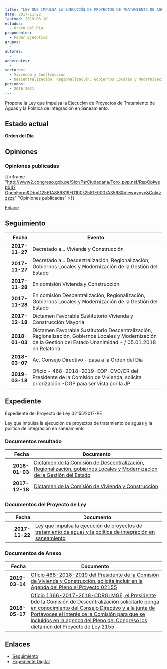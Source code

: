 ```yaml
---
title: "LEY QUE IMPULSA LA EJECUCIÓN DE PROYECTOS DE TRATAMIENTO DE AGUAS Y LA POLÍTICA DE INTEGRACIÓN EN SANEAMIENTO"
date: 2017-11-22
lastmod: 2019-03-18
estados: 
  - Orden del Día
proponentes: 
  - Poder Ejecutivo
grupos: 
  - 
autores: 
  - 
adherentes: 
  - 
sectores: 
  - Vivienda y Construcción
  - Descentralización, Regionalización, Gobiernos Locales y Modernización de la Gestión del Estado
periodos: 
  - 2016-2021
---
```


Propone la Ley que Impulsa la Ejecución de Proyectos de Tratamiento de Aguas y la Política de Integración en Saneamiento.


## Estado actual

**Orden del Día**

## Opiniones

### Opiniones publicadas

{{<iframe "http://www2.congreso.gob.pe/Sicr/ParCiudadana/Foro_pvp.nsf/RepOpiweb04?OpenForm&Db=D25E1A889819FD10052581E0007A3568&View=yyyy&Col=zzzzz" "Opiniones publicadas" >}}

[Enlace](http://www2.congreso.gob.pe/Sicr/ParCiudadana/Foro_pvp.nsf/RepOpiweb04?OpenForm&Db=D25E1A889819FD10052581E0007A3568&View=yyyy&Col=zzzzz)

## Seguimiento

| Fecha | Evento |
|------:|--------|
| **2017-11-27** | Decretado a... Vivienda y Construcción|
| **2017-11-27** | Decretado a... Descentralización, Regionalización, Gobiernos Locales y Modernización de la Gestión del Estado|
| **2017-11-28** | En comisión Vivienda y Construcción|
| **2017-11-28** | En comisión Descentralización, Regionalización, Gobiernos Locales y Modernización de la Gestión del Estado|
| **2017-12-18** | Dictamen Favorable Sustitutorio Vivienda y Construcción Mayoria|
| **2018-01-03** | Dictamen Favorable Sustitutorio Descentralización, Regionalización, Gobiernos Locales y Modernización de la Gestión del Estado Unanimidad - / 05.01.2018 en Relatoría|
| **2018-03-07** | Ac. Consejo Directivo - pasa a la Orden del Día|
| **2019-03-18** | Oficio - 468-2018-2019-EOP-CVC/CR del Presidente de la Comisión de Vivienda, solicita priorización.-DGP para ser vista por la JP|


## Expediente

Expediente del Proyecto de Ley 02155/2017-PE

Ley que impulsa la ejecución de proyectos de tratamiento de aguas y la política de integración en saneamiento


### Documentos resultado

| Fecha | Documento |
|------:|--------|
| **2018-01-03** | [Dictamen de la Comisión de Descentralización, Regionalización, gobiernos Locales y Modernización de la Gestión del Estado](http://www.leyes.congreso.gob.pe/Documentos/2016_2021/Dictamenes/Proyectos_de_Ley/02155DC08MAY20180103.pdf) |
| **2017-12-18** | [Dictamen de la Comisión de Vivienda y Construcción](http://www.leyes.congreso.gob.pe/Documentos/2016_2021/Dictamenes/Proyectos_de_Ley/02155DC24MAY20171218.pdf) |

### Documentos del Proyecto de Ley

| Fecha | Documento |
|------:|--------|
| **2017-11-22** | [Ley que impulsa la ejecución de proyectos de tratamiento de aguas y la política de integración en saneamiento](http://www.leyes.congreso.gob.pe/Documentos/2016_2021/Proyectos_de_Ley_y_de_Resoluciones_Legislativas/PL0215520171122..pdf) |

### Documentos de Anexo

| Fecha | Documento |
|------:|--------|
| **2019-03-14** | [Oficio 468-2018-2019 del Presidente de la Comisión de Vivienda y Construcción, solicita incluir en la Agenda del Pleno el Proyecto 02155](http://www.leyes.congreso.gob.pe/Documentos/2016_2021/Oficios/Comisiones_Ordinarias/OFICIO-468-2018-2019-EOP-CVC-CR-7.pdf) |
| **2018-05-17** | [Oficio 1366-2017-2018-CDRGLMGE, el Presidente bde la Comisión de Descentralización solicitarle ponga en conocimiento del Consejo Directivo y a la junta de Portavoces el interés de la Comisión para que se incluidos en la agenda del Pleno del Congreso los dictamen del Proyecto de Ley 2155](http://www.leyes.congreso.gob.pe/Documentos/2016_2021/Oficios/Comisiones_Ordinarias/OFICIO-1366-2017-2018-CDRGLMGE.pdf) |

## Enlaces 

- [Seguimiento](http://www2.congreso.gob.pe/Sicr/TraDocEstProc/CLProLey2016.nsf/f7fff46988ca05b1052578e100829cc7/3470d297e514a614052581e00075ce66?OpenDocument)
- [Expediente Digital](http://www2.congreso.gob.pe/Sicr/TraDocEstProc/CLProLey2016.nsf/f7fff46988ca05b1052578e100829cc7/3470d297e514a614052581e00075ce66?OpenDocument&Click=05257FB7005EB655.eb71d0cf91d8294e05256cdf006b5706/$Body/0.1C6C)
